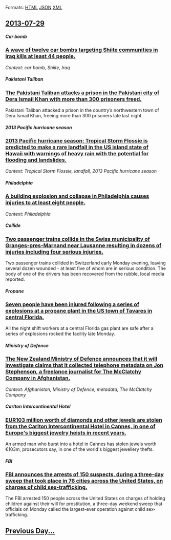 
Formats: [HTML](2013/07/29/index.html)  [JSON](2013/07/29/index.json)  [XML](2013/07/29/index.xml)  

## [2013-07-29](/news/2013/07/29/index.md)

##### Car bomb
### [A wave of twelve car bombs targeting Shiite communities in Iraq kills at least 44 people. ](/news/2013/07/29/a-wave-of-twelve-car-bombs-targeting-shiite-communities-in-iraq-kills-at-least-44-people.md)
_Context: car bomb, Shiite, Iraq_

##### Pakistani Taliban
### [The Pakistani Taliban attacks a prison in the Pakistani city of Dera Ismail Khan with more than 300 prisoners freed. ](/news/2013/07/29/the-pakistani-taliban-attacks-a-prison-in-the-pakistani-city-of-dera-ismail-khan-with-more-than-300-prisoners-freed.md)
Pakistani Taliban attacked a prison in the country&rsquo;s northwestern town of Dera Ismail Khan, freeing more than 300 prisoners late last night.

##### 2013 Pacific hurricane season
### [2013 Pacific hurricane season: Tropical Storm Flossie is predicted to make a rare landfall in the US island state of Hawaii with warnings of heavy rain with the potential for flooding and landslides. ](/news/2013/07/29/2013-pacific-hurricane-season-tropical-storm-flossie-is-predicted-to-make-a-rare-landfall-in-the-us-island-state-of-hawaii-with-warnings-of.md)
_Context: Tropical Storm Flossie, landfall, 2013 Pacific hurricane season_

##### Philadelphia
### [A building explosion and collapse in Philadelphia causes injuries to at least eight people. ](/news/2013/07/29/a-building-explosion-and-collapse-in-philadelphia-causes-injuries-to-at-least-eight-people.md)
_Context: Philadelphia_

##### Collide
### [Two passenger trains collide in the Swiss municipality of Granges-pres-Marnand near Lausanne resulting in dozens of injuries including four serious injuries. ](/news/2013/07/29/two-passenger-trains-collide-in-the-swiss-municipality-of-granges-pra-s-marnand-near-lausanne-resulting-in-dozens-of-injuries-including-four.md)
Two passenger trains collided in Switzerland early Monday evening, leaving several dozen wounded - at least five of whom are in serious condition. The body of one of the drivers has been recovered from the rubble, local media reported.

##### Propane
### [Seven people have been injured following a series of explosions at a propane plant in the US town of Tavares in central Florida. ](/news/2013/07/29/seven-people-have-been-injured-following-a-series-of-explosions-at-a-propane-plant-in-the-us-town-of-tavares-in-central-florida.md)
All the night shift workers at a central Florida gas plant are safe after a series of explosions rocked the facility late Monday. 

##### Ministry of Defence
### [The New Zealand Ministry of Defence announces that it will investigate claims that it collected telephone metadata on Jon Stephenson, a freelance journalist for The McClatchy Company in Afghanistan. ](/news/2013/07/29/the-new-zealand-ministry-of-defence-announces-that-it-will-investigate-claims-that-it-collected-telephone-metadata-on-jon-stephenson-a-free.md)
_Context: Afghanistan, Ministry of Defence, metadata, The McClatchy Company_

##### Carlton Intercontinental Hotel
### [EUR103 million worth of diamonds and other jewels are stolen from the Carlton Intercontinental Hotel in Cannes, in one of Europe's biggest jewelry heists in recent years. ](/news/2013/07/29/a-103-million-worth-of-diamonds-and-other-jewels-are-stolen-from-the-carlton-intercontinental-hotel-in-cannes-in-one-of-europe-s-biggest-j.md)
An armed man who burst into a hotel in Cannes has stolen jewels worth €103m, prosecutors say, in one of the world&#39;s biggest jewellery thefts.

##### FBI
### [FBI announces the arrests of 150 suspects, during a three-day sweep that took place in 76 cities across the United States, on charges of child sex-trafficking. ](/news/2013/07/29/fbi-announces-the-arrests-of-150-suspects-during-a-three-day-sweep-that-took-place-in-76-cities-across-the-united-states-on-charges-of-chi.md)
The FBI arrested 150 people across the United States on charges of holding children against their will for prostitution, a three-day weekend sweep that officials on Monday called the largest-ever operation against child sex-trafficking.

## [Previous Day...](/news/2013/07/28/index.md)

